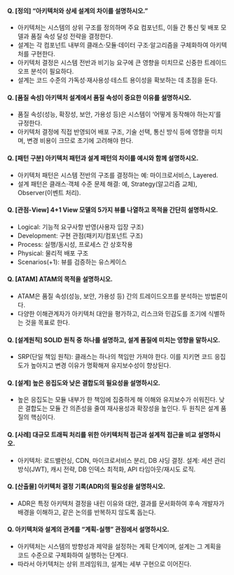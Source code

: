 #### Q. [정의] “아키텍처와 상세 설계의 차이를 설명하시오.”
- 아키텍처는 시스템의 상위 구조를 정의하며 주요 컴포넌트, 이들 간 통신 및 배포 모델과 품질 속성 달성 전략을 결정한다.
- 설계는 각 컴포넌트 내부의 클래스·모듈·데이터 구조·알고리즘을 구체화하여 아키텍처를 구현한다.  
- 아키텍처 결정은 시스템 전반과 비기능 요구에 큰 영향을 미치므로 신중한 트레이드오프 분석이 필요하다.  
- 설계는 코드 수준의 가독성·재사용성·테스트 용이성을 확보하는 데 초점을 둔다.  

#### Q. [품질 속성] 아키텍처 설계에서 품질 속성이 중요한 이유를 설명하시오.
- 품질 속성(성능, 확장성, 보안, 가용성 등)은 시스템이 ‘어떻게 동작해야 하는지’를 규정한다. 
- 아키텍처 결정에 직접 반영되어 배포 구조, 기술 선택, 통신 방식 등에 영향을 미치며, 변경 비용이 크므로 초기에 고려해야 한다.

#### Q. [패턴 구분] 아키텍처 패턴과 설계 패턴의 차이를 예시와 함께 설명하시오.
- 아키텍처 패턴은 시스템 전반의 구조를 결정하는 예: 마이크로서비스, Layered. 
- 설계 패턴은 클래스·객체 수준 문제 해결: 예, Strategy(알고리즘 교체), Observer(이벤트 처리).

#### Q. [관점-View] 4+1 View 모델의 5가지 뷰를 나열하고 목적을 간단히 설명하시오.
- Logical: 기능적 요구사항 반영(사용자 입장 구조)
- Development: 구현 관점(패키지/컴포넌트 구조)
- Process: 실행/동시성, 프로세스 간 상호작용
- Physical: 물리적 배포 구조
- Scenarios(+1): 뷰를 검증하는 유스케이스

#### Q. [ATAM] ATAM의 목적을 설명하시오.
- ATAM은 품질 속성(성능, 보안, 가용성 등) 간의 트레이드오프를 분석하는 방법론이다. 
- 다양한 이해관계자가 아키텍처 대안을 평가하고, 리스크와 민감도를 조기에 식별하는 것을 목표로 한다.

#### Q. [설계원칙] SOLID 원칙 중 하나를 설명하고, 설계 품질에 미치는 영향을 말하시오.
- SRP(단일 책임 원칙): 클래스는 하나의 책임만 가져야 한다. 이를 지키면 코드 응집도가 높아지고 변경 이유가 명확해져 유지보수성이 향상된다.

#### Q. [설계] 높은 응집도와 낮은 결합도의 필요성을 설명하시오.
- 높은 응집도는 모듈 내부가 한 책임에 집중하게 해 이해와 유지보수가 쉬워진다. 낮은 결합도는 모듈 간 의존성을 줄여 재사용성과 확장성을 높인다. 두 원칙은 설계 품질의 핵심이다.

#### Q. [사례] 대규모 트래픽 처리를 위한 아키텍처적 접근과 설계적 접근을 비교 설명하시오.
- 아키텍처: 로드밸런싱, CDN, 마이크로서비스 분리, DB 샤딩 결정. 설계: 세션 관리 방식(JWT), 캐시 전략, DB 인덱스 최적화, API 타임아웃/재시도 로직.

#### Q. [산출물] 아키텍처 결정 기록(ADR)의 필요성을 설명하시오.
- ADR은 특정 아키텍처 결정을 내린 이유와 대안, 결과를 문서화하여 후속 개발자가 배경을 이해하고, 같은 논의를 반복하지 않도록 돕는다.

#### Q. 아키텍처와 설계의 관계를 “계획-실행” 관점에서 설명하시오.
- 아키텍처는 시스템의 방향성과 제약을 설정하는 계획 단계이며, 설계는 그 계획을 코드 수준으로 구체화하여 실행하는 단계다. 
- 따라서 아키텍처는 상위 프레임워크, 설계는 세부 구현으로 이어진다.
